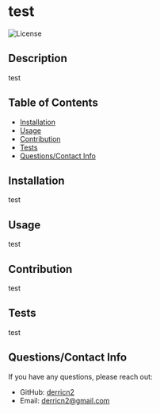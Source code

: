 # test

  ![License](https://img.shields.io/badge/License-MIT-blue.svg)

  ## Description

  test

  ## Table of Contents

   - [Installation](#installation)
   - [Usage](#usage)
   - [Contribution](#contribution)
   - [Tests](#tests)
   - [Questions/Contact Info](#questions/contact-info)
   
  ## Installation

  test

  ## Usage

  test

  ## Contribution

  test

  ## Tests

  test

  ## Questions/Contact Info

  If you have any questions, please reach out:

  - GitHub: [derricn2](https://github.com/derricn2)
  - Email: derricn2@gmail.com
